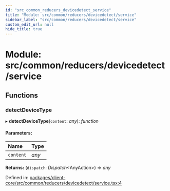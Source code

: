 ```yaml
---
id: "src_common_reducers_devicedetect_service"
title: "Module: src/common/reducers/devicedetect/service"
sidebar_label: "src/common/reducers/devicedetect/service"
custom_edit_url: null
hide_title: true
---
```


# Module: src/common/reducers/devicedetect/service

## Functions

### detectDeviceType

▸ **detectDeviceType**(`content`: *any*): *function*

#### Parameters:

Name | Type |
:------ | :------ |
`content` | *any* |

**Returns:** (`dispatch`: *Dispatch*<AnyAction\>) => *any*

Defined in: [packages/client-core/src/common/reducers/devicedetect/service.tsx:4](https://github.com/xr3ngine/xr3ngine/blob/673ad6a5f/packages/client-core/src/common/reducers/devicedetect/service.tsx#L4)
